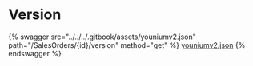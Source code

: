 # Version

{% swagger src="../../../.gitbook/assets/youniumv2.json" path="/SalesOrders/{id}/version" method="get" %}
[youniumv2.json](../../../.gitbook/assets/youniumv2.json)
{% endswagger %}
